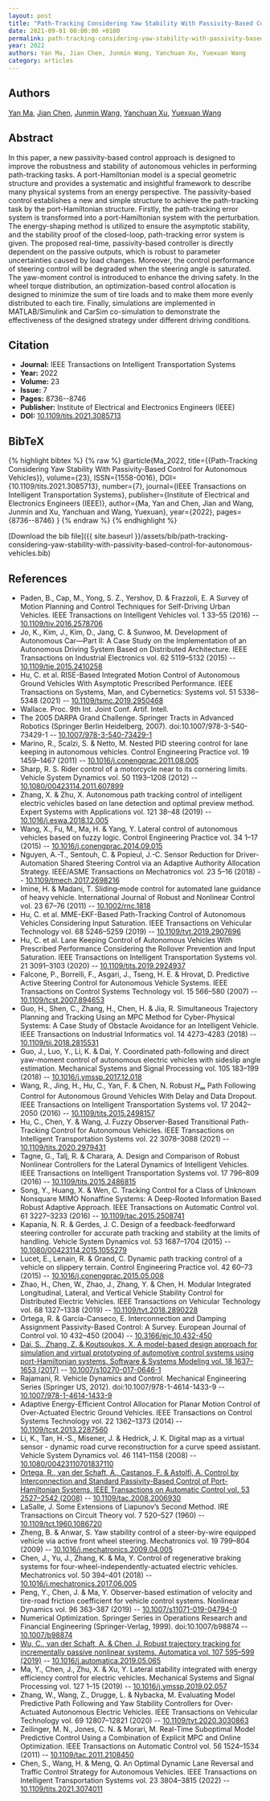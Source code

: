 ```yaml
---
layout: post
title: "Path-Tracking Considering Yaw Stability With Passivity-Based Control for Autonomous Vehicles"
date: 2021-09-01 00:00:00 +0100
permalink: path-tracking-considering-yaw-stability-with-passivity-based-control-for-autonomous-vehicles
year: 2022
authors: Yan Ma, Jian Chen, Junmin Wang, Yanchuan Xu, Yuexuan Wang
category: articles
---
```

 
## Authors
[Yan Ma](authors/yan-ma), [Jian Chen](authors/jian-chen), [Junmin Wang](authors/junmin-wang), [Yanchuan Xu](authors/yanchuan-xu), [Yuexuan Wang](authors/yuexuan-wang)
 
## Abstract
In this paper, a new passivity-based control approach is designed to improve the robustness and stability of autonomous vehicles in performing path-tracking tasks. A port-Hamiltonian model is a special geometric structure and provides a systematic and insightful framework to describe many physical systems from an energy perspective. The passivity-based control establishes a new and simple structure to achieve the path-tracking task by the port-Hamiltonian structure. Firstly, the path-tracking error system is transformed into a port-Hamiltonian system with the perturbation. The energy-shaping method is utilized to ensure the asymptotic stability, and the stability proof of the closed-loop, path-tracking error system is given. The proposed real-time, passivity-based controller is directly dependent on the passive outputs, which is robust to parameter uncertainties caused by load changes. Moreover, the control performance of steering control will be degraded when the steering angle is saturated. The yaw-moment control is introduced to enhance the driving safety. In the wheel torque distribution, an optimization-based control allocation is designed to minimize the sum of tire loads and to make them more evenly distributed to each tire. Finally, simulations are implemented in MATLAB/Simulink and CarSim co-simulation to demonstrate the effectiveness of the designed strategy under different driving conditions.
 
## Citation
- **Journal:** IEEE Transactions on Intelligent Transportation Systems
- **Year:** 2022
- **Volume:** 23
- **Issue:** 7
- **Pages:** 8736--8746
- **Publisher:** Institute of Electrical and Electronics Engineers (IEEE)
- **DOI:** [10.1109/tits.2021.3085713](https://doi.org/10.1109/tits.2021.3085713)
 
## BibTeX
{% highlight bibtex %}
{% raw %}
@article{Ma_2022,
  title={{Path-Tracking Considering Yaw Stability With Passivity-Based Control for Autonomous Vehicles}},
  volume={23},
  ISSN={1558-0016},
  DOI={10.1109/tits.2021.3085713},
  number={7},
  journal={IEEE Transactions on Intelligent Transportation Systems},
  publisher={Institute of Electrical and Electronics Engineers (IEEE)},
  author={Ma, Yan and Chen, Jian and Wang, Junmin and Xu, Yanchuan and Wang, Yuexuan},
  year={2022},
  pages={8736--8746}
}
{% endraw %}
{% endhighlight %}
 
[Download the bib file]({{ site.baseurl }}/assets/bib/path-tracking-considering-yaw-stability-with-passivity-based-control-for-autonomous-vehicles.bib)
 
## References
- Paden, B., Cap, M., Yong, S. Z., Yershov, D. & Frazzoli, E. A Survey of Motion Planning and Control Techniques for Self-Driving Urban Vehicles. IEEE Transactions on Intelligent Vehicles vol. 1 33–55 (2016) -- [10.1109/tiv.2016.2578706](https://doi.org/10.1109/tiv.2016.2578706)
- Jo, K., Kim, J., Kim, D., Jang, C. & Sunwoo, M. Development of Autonomous Car—Part II: A Case Study on the Implementation of an Autonomous Driving System Based on Distributed Architecture. IEEE Transactions on Industrial Electronics vol. 62 5119–5132 (2015) -- [10.1109/tie.2015.2410258](https://doi.org/10.1109/tie.2015.2410258)
- Hu, C. et al. RISE-Based Integrated Motion Control of Autonomous Ground Vehicles With Asymptotic Prescribed Performance. IEEE Transactions on Systems, Man, and Cybernetics: Systems vol. 51 5336–5348 (2021) -- [10.1109/tsmc.2019.2950468](https://doi.org/10.1109/tsmc.2019.2950468)
- Wallace. Proc. 9th Int. Joint Conf. Artif. Intell.
- The 2005 DARPA Grand Challenge. Springer Tracts in Advanced Robotics (Springer Berlin Heidelberg, 2007). doi:10.1007/978-3-540-73429-1 -- [10.1007/978-3-540-73429-1](https://doi.org/10.1007/978-3-540-73429-1)
- Marino, R., Scalzi, S. & Netto, M. Nested PID steering control for lane keeping in autonomous vehicles. Control Engineering Practice vol. 19 1459–1467 (2011) -- [10.1016/j.conengprac.2011.08.005](https://doi.org/10.1016/j.conengprac.2011.08.005)
- Sharp, R. S. Rider control of a motorcycle near to its cornering limits. Vehicle System Dynamics vol. 50 1193–1208 (2012) -- [10.1080/00423114.2011.607899](https://doi.org/10.1080/00423114.2011.607899)
- Zhang, X. & Zhu, X. Autonomous path tracking control of intelligent electric vehicles based on lane detection and optimal preview method. Expert Systems with Applications vol. 121 38–48 (2019) -- [10.1016/j.eswa.2018.12.005](https://doi.org/10.1016/j.eswa.2018.12.005)
- Wang, X., Fu, M., Ma, H. & Yang, Y. Lateral control of autonomous vehicles based on fuzzy logic. Control Engineering Practice vol. 34 1–17 (2015) -- [10.1016/j.conengprac.2014.09.015](https://doi.org/10.1016/j.conengprac.2014.09.015)
- Nguyen, A.-T., Sentouh, C. & Popieul, J.-C. Sensor Reduction for Driver-Automation Shared Steering Control via an Adaptive Authority Allocation Strategy. IEEE/ASME Transactions on Mechatronics vol. 23 5–16 (2018) -- [10.1109/tmech.2017.2698216](https://doi.org/10.1109/tmech.2017.2698216)
- Imine, H. & Madani, T. Sliding‐mode control for automated lane guidance of heavy vehicle. International Journal of Robust and Nonlinear Control vol. 23 67–76 (2011) -- [10.1002/rnc.1818](https://doi.org/10.1002/rnc.1818)
- Hu, C. et al. MME-EKF-Based Path-Tracking Control of Autonomous Vehicles Considering Input Saturation. IEEE Transactions on Vehicular Technology vol. 68 5246–5259 (2019) -- [10.1109/tvt.2019.2907696](https://doi.org/10.1109/tvt.2019.2907696)
- Hu, C. et al. Lane Keeping Control of Autonomous Vehicles With Prescribed Performance Considering the Rollover Prevention and Input Saturation. IEEE Transactions on Intelligent Transportation Systems vol. 21 3091–3103 (2020) -- [10.1109/tits.2019.2924937](https://doi.org/10.1109/tits.2019.2924937)
- Falcone, P., Borrelli, F., Asgari, J., Tseng, H. E. & Hrovat, D. Predictive Active Steering Control for Autonomous Vehicle Systems. IEEE Transactions on Control Systems Technology vol. 15 566–580 (2007) -- [10.1109/tcst.2007.894653](https://doi.org/10.1109/tcst.2007.894653)
- Guo, H., Shen, C., Zhang, H., Chen, H. & Jia, R. Simultaneous Trajectory Planning and Tracking Using an MPC Method for Cyber-Physical Systems: A Case Study of Obstacle Avoidance for an Intelligent Vehicle. IEEE Transactions on Industrial Informatics vol. 14 4273–4283 (2018) -- [10.1109/tii.2018.2815531](https://doi.org/10.1109/tii.2018.2815531)
- Guo, J., Luo, Y., Li, K. & Dai, Y. Coordinated path-following and direct yaw-moment control of autonomous electric vehicles with sideslip angle estimation. Mechanical Systems and Signal Processing vol. 105 183–199 (2018) -- [10.1016/j.ymssp.2017.12.018](https://doi.org/10.1016/j.ymssp.2017.12.018)
- Wang, R., Jing, H., Hu, C., Yan, F. & Chen, N. Robust $H_{\infty}$ Path Following Control for Autonomous Ground Vehicles With Delay and Data Dropout. IEEE Transactions on Intelligent Transportation Systems vol. 17 2042–2050 (2016) -- [10.1109/tits.2015.2498157](https://doi.org/10.1109/tits.2015.2498157)
- Hu, C., Chen, Y. & Wang, J. Fuzzy Observer-Based Transitional Path-Tracking Control for Autonomous Vehicles. IEEE Transactions on Intelligent Transportation Systems vol. 22 3078–3088 (2021) -- [10.1109/tits.2020.2979431](https://doi.org/10.1109/tits.2020.2979431)
- Tagne, G., Talj, R. & Charara, A. Design and Comparison of Robust Nonlinear Controllers for the Lateral Dynamics of Intelligent Vehicles. IEEE Transactions on Intelligent Transportation Systems vol. 17 796–809 (2016) -- [10.1109/tits.2015.2486815](https://doi.org/10.1109/tits.2015.2486815)
- Song, Y., Huang, X. & Wen, C. Tracking Control for a Class of Unknown Nonsquare MIMO Nonaffine Systems: A Deep-Rooted Information Based Robust Adaptive Approach. IEEE Transactions on Automatic Control vol. 61 3227–3233 (2016) -- [10.1109/tac.2015.2508741](https://doi.org/10.1109/tac.2015.2508741)
- Kapania, N. R. & Gerdes, J. C. Design of a feedback-feedforward steering controller for accurate path tracking and stability at the limits of handling. Vehicle System Dynamics vol. 53 1687–1704 (2015) -- [10.1080/00423114.2015.1055279](https://doi.org/10.1080/00423114.2015.1055279)
- Lucet, E., Lenain, R. & Grand, C. Dynamic path tracking control of a vehicle on slippery terrain. Control Engineering Practice vol. 42 60–73 (2015) -- [10.1016/j.conengprac.2015.05.008](https://doi.org/10.1016/j.conengprac.2015.05.008)
- Zhao, H., Chen, W., Zhao, J., Zhang, Y. & Chen, H. Modular Integrated Longitudinal, Lateral, and Vertical Vehicle Stability Control for Distributed Electric Vehicles. IEEE Transactions on Vehicular Technology vol. 68 1327–1338 (2019) -- [10.1109/tvt.2018.2890228](https://doi.org/10.1109/tvt.2018.2890228)
- Ortega, R. & García-Canseco, E. Interconnection and Damping Assignment Passivity-Based Control: A Survey. European Journal of Control vol. 10 432–450 (2004) -- [10.3166/ejc.10.432-450](https://doi.org/10.3166/ejc.10.432-450)
- [Dai, S., Zhang, Z. & Koutsoukos, X. A model-based design approach for simulation and virtual prototyping of automotive control systems using port-Hamiltonian systems. Software &amp; Systems Modeling vol. 18 1637–1653 (2017)](a-model-based-design-approach-for-simulation-and-virtual-prototyping-of-automotive-control-systems-using-port-hamiltonian-systems) -- [10.1007/s10270-017-0646-1](https://doi.org/10.1007/s10270-017-0646-1)
- Rajamani, R. Vehicle Dynamics and Control. Mechanical Engineering Series (Springer US, 2012). doi:10.1007/978-1-4614-1433-9 -- [10.1007/978-1-4614-1433-9](https://doi.org/10.1007/978-1-4614-1433-9)
- Adaptive Energy-Efficient Control Allocation for Planar Motion Control of Over-Actuated Electric Ground Vehicles. IEEE Transactions on Control Systems Technology vol. 22 1362–1373 (2014) -- [10.1109/tcst.2013.2287560](https://doi.org/10.1109/tcst.2013.2287560)
- Li, K., Tan, H.-S., Misener, J. & Hedrick, J. K. Digital map as a virtual sensor - dynamic road curve reconstruction for a curve speed assistant. Vehicle System Dynamics vol. 46 1141–1158 (2008) -- [10.1080/00423110701837110](https://doi.org/10.1080/00423110701837110)
- [Ortega, R., van der Schaft, A., Castanos, F. & Astolfi, A. Control by Interconnection and Standard Passivity-Based Control of Port-Hamiltonian Systems. IEEE Transactions on Automatic Control vol. 53 2527–2542 (2008)](control-by-interconnection-and-standard-passivity-based-control-of-port-hamiltonian-systems) -- [10.1109/tac.2008.2006930](https://doi.org/10.1109/tac.2008.2006930)
- LaSalle, J. Some Extensions of Liapunov’s Second Method. IRE Transactions on Circuit Theory vol. 7 520–527 (1960) -- [10.1109/tct.1960.1086720](https://doi.org/10.1109/tct.1960.1086720)
- Zheng, B. & Anwar, S. Yaw stability control of a steer-by-wire equipped vehicle via active front wheel steering. Mechatronics vol. 19 799–804 (2009) -- [10.1016/j.mechatronics.2009.04.005](https://doi.org/10.1016/j.mechatronics.2009.04.005)
- Chen, J., Yu, J., Zhang, K. & Ma, Y. Control of regenerative braking systems for four-wheel-independently-actuated electric vehicles. Mechatronics vol. 50 394–401 (2018) -- [10.1016/j.mechatronics.2017.06.005](https://doi.org/10.1016/j.mechatronics.2017.06.005)
- Peng, Y., Chen, J. & Ma, Y. Observer-based estimation of velocity and tire-road friction coefficient for vehicle control systems. Nonlinear Dynamics vol. 96 363–387 (2019) -- [10.1007/s11071-019-04794-0](https://doi.org/10.1007/s11071-019-04794-0)
- Numerical Optimization. Springer Series in Operations Research and Financial Engineering (Springer-Verlag, 1999). doi:10.1007/b98874 -- [10.1007/b98874](https://doi.org/10.1007/b98874)
- [Wu, C., van der Schaft, A. & Chen, J. Robust trajectory tracking for incrementally passive nonlinear systems. Automatica vol. 107 595–599 (2019)](robust-trajectory-tracking-for-incrementally-passive-nonlinear-systems) -- [10.1016/j.automatica.2019.05.065](https://doi.org/10.1016/j.automatica.2019.05.065)
- Ma, Y., Chen, J., Zhu, X. & Xu, Y. Lateral stability integrated with energy efficiency control for electric vehicles. Mechanical Systems and Signal Processing vol. 127 1–15 (2019) -- [10.1016/j.ymssp.2019.02.057](https://doi.org/10.1016/j.ymssp.2019.02.057)
- Zhang, W., Wang, Z., Drugge, L. & Nybacka, M. Evaluating Model Predictive Path Following and Yaw Stability Controllers for Over-Actuated Autonomous Electric Vehicles. IEEE Transactions on Vehicular Technology vol. 69 12807–12821 (2020) -- [10.1109/tvt.2020.3030863](https://doi.org/10.1109/tvt.2020.3030863)
- Zeilinger, M. N., Jones, C. N. & Morari, M. Real-Time Suboptimal Model Predictive Control Using a Combination of Explicit MPC and Online Optimization. IEEE Transactions on Automatic Control vol. 56 1524–1534 (2011) -- [10.1109/tac.2011.2108450](https://doi.org/10.1109/tac.2011.2108450)
- Chen, S., Wang, H. & Meng, Q. An Optimal Dynamic Lane Reversal and Traffic Control Strategy for Autonomous Vehicles. IEEE Transactions on Intelligent Transportation Systems vol. 23 3804–3815 (2022) -- [10.1109/tits.2021.3074011](https://doi.org/10.1109/tits.2021.3074011)

